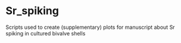 # Sr_spiking
Scripts used to create (supplementary) plots for manuscript about Sr spiking in cultured bivalve shells
